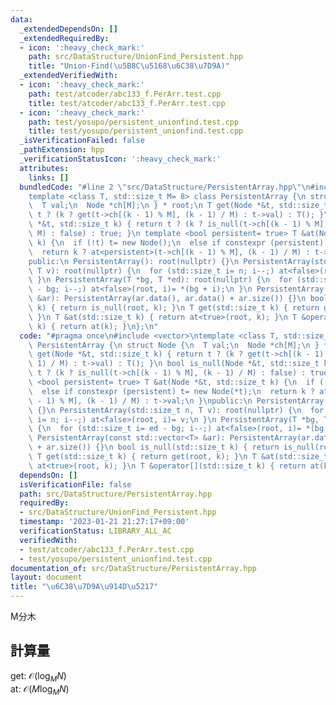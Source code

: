 ```yaml
---
data:
  _extendedDependsOn: []
  _extendedRequiredBy:
  - icon: ':heavy_check_mark:'
    path: src/DataStructure/UnionFind_Persistent.hpp
    title: "Union-Find(\u5B8C\u5168\u6C38\u7D9A)"
  _extendedVerifiedWith:
  - icon: ':heavy_check_mark:'
    path: test/atcoder/abc133_f.PerArr.test.cpp
    title: test/atcoder/abc133_f.PerArr.test.cpp
  - icon: ':heavy_check_mark:'
    path: test/yosupo/persistent_unionfind.test.cpp
    title: test/yosupo/persistent_unionfind.test.cpp
  _isVerificationFailed: false
  _pathExtension: hpp
  _verificationStatusIcon: ':heavy_check_mark:'
  attributes:
    links: []
  bundledCode: "#line 2 \"src/DataStructure/PersistentArray.hpp\"\n#include <vector>\n\
    template <class T, std::size_t M= 8> class PersistentArray {\n struct Node {\n\
    \  T val;\n  Node *ch[M];\n } * root;\n T get(Node *&t, std::size_t k) { return\
    \ t ? (k ? get(t->ch[(k - 1) % M], (k - 1) / M) : t->val) : T(); }\n bool is_null(Node\
    \ *&t, std::size_t k) { return t ? (k ? is_null(t->ch[(k - 1) % M], (k - 1) /\
    \ M) : false) : true; }\n template <bool persistent= true> T &at(Node *&t, std::size_t\
    \ k) {\n  if (!t) t= new Node();\n  else if constexpr (persistent) t= new Node(*t);\n\
    \  return k ? at<persistent>(t->ch[(k - 1) % M], (k - 1) / M) : t->val;\n }\n\
    public:\n PersistentArray(): root(nullptr) {}\n PersistentArray(std::size_t n,\
    \ T v): root(nullptr) {\n  for (std::size_t i= n; i--;) at<false>(root, i)= v;\n\
    \ }\n PersistentArray(T *bg, T *ed): root(nullptr) {\n  for (std::size_t i= ed\
    \ - bg; i--;) at<false>(root, i)= *(bg + i);\n }\n PersistentArray(const std::vector<T>\
    \ &ar): PersistentArray(ar.data(), ar.data() + ar.size()) {}\n bool is_null(std::size_t\
    \ k) { return is_null(root, k); }\n T get(std::size_t k) { return get(root, k);\
    \ }\n T &at(std::size_t k) { return at<true>(root, k); }\n T &operator[](std::size_t\
    \ k) { return at(k); }\n};\n"
  code: "#pragma once\n#include <vector>\ntemplate <class T, std::size_t M= 8> class\
    \ PersistentArray {\n struct Node {\n  T val;\n  Node *ch[M];\n } * root;\n T\
    \ get(Node *&t, std::size_t k) { return t ? (k ? get(t->ch[(k - 1) % M], (k -\
    \ 1) / M) : t->val) : T(); }\n bool is_null(Node *&t, std::size_t k) { return\
    \ t ? (k ? is_null(t->ch[(k - 1) % M], (k - 1) / M) : false) : true; }\n template\
    \ <bool persistent= true> T &at(Node *&t, std::size_t k) {\n  if (!t) t= new Node();\n\
    \  else if constexpr (persistent) t= new Node(*t);\n  return k ? at<persistent>(t->ch[(k\
    \ - 1) % M], (k - 1) / M) : t->val;\n }\npublic:\n PersistentArray(): root(nullptr)\
    \ {}\n PersistentArray(std::size_t n, T v): root(nullptr) {\n  for (std::size_t\
    \ i= n; i--;) at<false>(root, i)= v;\n }\n PersistentArray(T *bg, T *ed): root(nullptr)\
    \ {\n  for (std::size_t i= ed - bg; i--;) at<false>(root, i)= *(bg + i);\n }\n\
    \ PersistentArray(const std::vector<T> &ar): PersistentArray(ar.data(), ar.data()\
    \ + ar.size()) {}\n bool is_null(std::size_t k) { return is_null(root, k); }\n\
    \ T get(std::size_t k) { return get(root, k); }\n T &at(std::size_t k) { return\
    \ at<true>(root, k); }\n T &operator[](std::size_t k) { return at(k); }\n};\n"
  dependsOn: []
  isVerificationFile: false
  path: src/DataStructure/PersistentArray.hpp
  requiredBy:
  - src/DataStructure/UnionFind_Persistent.hpp
  timestamp: '2023-01-21 21:27:17+09:00'
  verificationStatus: LIBRARY_ALL_AC
  verifiedWith:
  - test/atcoder/abc133_f.PerArr.test.cpp
  - test/yosupo/persistent_unionfind.test.cpp
documentation_of: src/DataStructure/PersistentArray.hpp
layout: document
title: "\u6C38\u7D9A\u914D\u5217"
---
```

M分木
## 計算量
get: $\mathcal{O}(\log_M N)$ \
at: $\mathcal{O}(M \log_M N)$